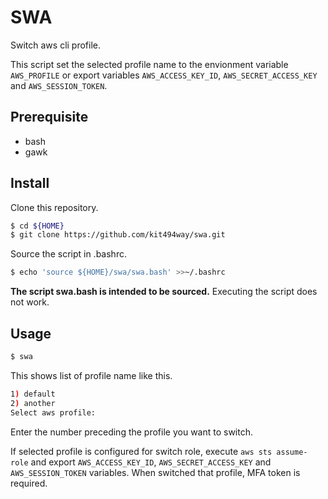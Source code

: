 # SWA

Switch aws cli profile.

This script set the selected profile name to the envionment variable `AWS_PROFILE` or export variables `AWS_ACCESS_KEY_ID`, `AWS_SECRET_ACCESS_KEY` and `AWS_SESSION_TOKEN`.

## Prerequisite

- bash
- gawk

## Install

Clone this repository.

```sh
$ cd ${HOME}
$ git clone https://github.com/kit494way/swa.git
```

Source the script in .bashrc.

```sh
$ echo 'source ${HOME}/swa/swa.bash' >>~/.bashrc
```

**The script swa.bash is intended to be sourced.**
Executing the script does not work.

## Usage

```sh
$ swa
```

This shows list of profile name like this.

```sh
1) default
2) another
Select aws profile:
```

Enter the number preceding the profile you want to switch.

If selected profile is configured for switch role, execute `aws sts assume-role` and export `AWS_ACCESS_KEY_ID`, `AWS_SECRET_ACCESS_KEY` and `AWS_SESSION_TOKEN` variables.
When switched that profile, MFA token is required.
